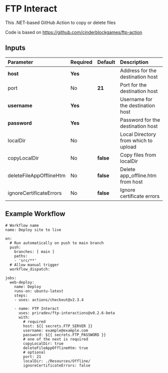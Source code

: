 # FTP Interact
This .NET-based GitHub Action to copy or delete files

Code is based on https://github.com/cinderblockgames/ftp-action

## Inputs
| Parameter               | Required | Default   | Description                          |
| :---------------------- | :------- | :-------- | :----------------------------------- |
| **host**                | **Yes**  |           | Address for the destination host     |
| port                    | No       | **21**    | Port for the destination host        |
| **username**            | **Yes**  |           | Username for the destination host    |
| **password**            | **Yes**  |           | Password for the destination host    |
| localDir                | No       |           | Local Directory from which to upload |
| copyLocalDir            | No       | **false** | Copy files from localDir             |
| deleteFileAppOfflineHtm | No       | **false** | Delete app_offline.htm from host     |
| ignoreCertificateErrors | No       | **false** | Ignore certificate errors            |

## Example Workflow
```
# Workflow name
name: Deploy site to live
 
on:
  # Run automatically on push to main branch
  push:
    branches: [ main ]
    paths:
    - 'src/**'
  # Allow manual trigger
  workflow_dispatch:

jobs:
  web-deploy:
    name: Deploy
    runs-on: ubuntu-latest
    steps:
    - uses: actions/checkout@v2.3.4
      
    - name: FTP Interact
      uses: priradev/ftp-interactions@v0.2.6-beta
      with:
        # required
        host: ${{ secrets.FTP_SERVER }}
        username: example@example.com
        password: ${{ secrets.FTP_PASSWORD }}
        # one of the next is required
        copyLocalDir: true
        deleteFileAppOfflineHtm: true
        # optional
        port: 21
        localDir: ./Resources/Offline/
        ignoreCertificateErrors: false
```
